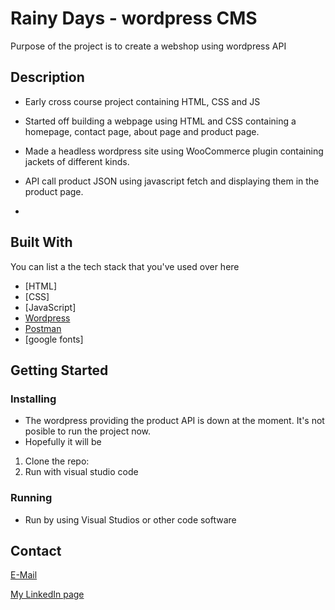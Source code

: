 # Rainy Days - wordpress CMS

Purpose of the project is to create a webshop using wordpress API

## Description

- Early cross course project containing HTML, CSS and JS

- Started off building a webpage using HTML and CSS containing a homepage, contact page, about page and product page.
- Made a headless wordpress site using WooCommerce plugin containing jackets of different kinds.
- API call product JSON using javascript fetch and displaying them in the product page.
-  

## Built With

You can list a the tech stack that you've used over here

- [HTML]
- [CSS]
- [JavaScript]
- [Wordpress](https://wordpress.org)
- [Postman](https://postman.com)
- [google fonts]

## Getting Started

### Installing

- The wordpress providing the product API is down at the moment. It's not posible to run the project now.
- Hopefully it will be 

1. Clone the repo:
2. Run with visual studio code

### Running

- Run by using Visual Studios or other code software


## Contact

[E-Mail](johan.frederic@outlook.com)

[My LinkedIn page](https://www.linkedin.com/in/johan-frederic-aas-haug-10ba46228/)
